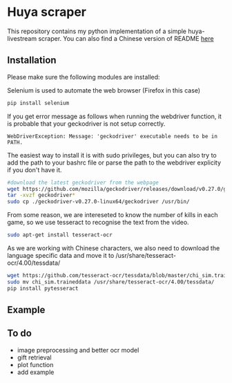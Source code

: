 # Huya scraper
This repository contains my python implementation of a simple huya-livestream scraper. You can also find a Chinese version of README [here](./README_CH.md)
## Installation
Please make sure the following modules are installed:

Selenium is used to automate the web browser (Firefox in this case)
```bash
pip install selenium 
```
If you get error message as follows when running the webdriver function, it is probable that your geckodriver is not setup correctly.
```
WebDriverException: Message: 'geckodriver' executable needs to be in PATH.
```
The easiest way to install it is with sudo privileges, but you can also try to add the path to your bashrc file or parse the path to the webdriver explicity if you don't have it.  
```bash
#download the latest geckodriver from the webpage
wget https://github.com/mozilla/geckodriver/releases/download/v0.27.0/geckodriver-v0.27.0-linux64.tar.gz ./
tar -xvzf geckodriver*
sudo cp ./geckodriver-v0.27.0-linux64/geckodriver /usr/bin/
```

From some reason, we are intereseted to know the number of kills in each game, so we use tesseract to recognise the text from the video.

```bash
sudo apt-get install tesseract-ocr
```
As we are working with Chinese characters, we also need to download the language specific data and move it to /usr/share/tesseract-ocr/4.00/tessdata/
```bash
wget https://github.com/tesseract-ocr/tessdata/blob/master/chi_sim.traineddata ./
sudo mv chi_sim.traineddata /usr/share/tesseract-ocr/4.00/tessdata/
pip install pytesseract
```
## Example

## To do
* image preprocessing and better ocr model
* gift retrieval
* plot function
* add example